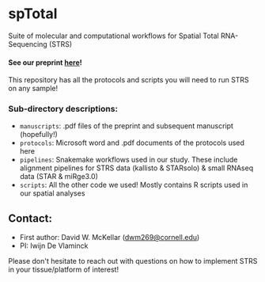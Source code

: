 # spTotal
Suite of molecular and computational workflows for Spatial Total RNA-Sequencing (STRS)

#### See our preprint [here]()!

This repository has all the protocols and scripts you will need to run STRS on any sample!

### Sub-directory descriptions:
- `manuscripts`: .pdf files of the preprint and subsequent manuscript (hopefully!)
- `protocols`: Microsoft word and .pdf documents of the protocols used here
- `pipelines`: Snakemake workflows used in our study. These include alignment pipelines for STRS data (kallisto & STARsolo) & small RNAseq data (STAR & miRge3.0)
- `scripts`: All the other code we used! Mostly contains R scripts used in our spatial analyses

## Contact:
- First author: David W. McKellar (dwm269@cornell.edu)
- PI: Iwijn De Vlaminck

Please don't hesitate to reach out with questions on how to implement STRS in your tissue/platform of interest!
